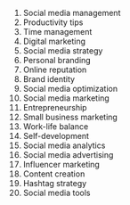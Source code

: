 1. Social media management
2. Productivity tips
3. Time management
4. Digital marketing
5. Social media strategy
6. Personal branding
7. Online reputation
8. Brand identity
9. Social media optimization
10. Social media marketing
11. Entrepreneurship
12. Small business marketing
13. Work-life balance
14. Self-development
15. Social media analytics
16. Social media advertising
17. Influencer marketing
18. Content creation
19. Hashtag strategy
20. Social media tools

